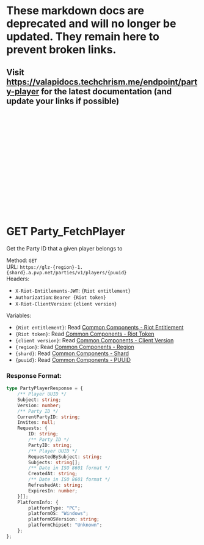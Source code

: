 <!--

This file is automatically generated!
Do not edit it directly!
See https://github.com/techchrism/valorant-api-docs/blob/trunk/contributing.md for more information.

-->

# These markdown docs are deprecated and will no longer be updated. They remain here to prevent broken links.
## Visit <https://valapidocs.techchrism.me/endpoint/party-player> for the latest documentation (and update your links if possible)
<br><br><br><br><br><br><br><br><br><br><br><br><br><br><br>
# GET Party_FetchPlayer

Get the Party ID that a given player belongs to  


Method: `GET`  
URL: `https://glz-{region}-1.{shard}.a.pvp.net/parties/v1/players/{puuid}`  
Headers:
 - `X-Riot-Entitlements-JWT`: `{Riot entitlement}`
 - `Authorization`: `Bearer {Riot token}`
 - `X-Riot-ClientVersion`: `{client version}`

Variables:
 - `{Riot entitlement}`: Read [Common Components - Riot Entitlement](../common-components.md#riot-entitlement)
 - `{Riot token}`: Read [Common Components - Riot Token](../common-components.md#riot-token)
 - `{client version}`: Read [Common Components - Client Version](../common-components.md#client-version)
 - `{region}`: Read [Common Components - Region](../common-components.md#region)
 - `{shard}`: Read [Common Components - Shard](../common-components.md#shard)
 - `{puuid}`: Read [Common Components - PUUID](../common-components.md#puuid)


### Response Format:
```ts
type PartyPlayerResponse = {
    /** Player UUID */
    Subject: string;
    Version: number;
    /** Party ID */
    CurrentPartyID: string;
    Invites: null;
    Requests: {
        ID: string;
        /** Party ID */
        PartyID: string;
        /** Player UUID */
        RequestedBySubject: string;
        Subjects: string[];
        /** Date in ISO 8601 format */
        CreatedAt: string;
        /** Date in ISO 8601 format */
        RefreshedAt: string;
        ExpiresIn: number;
    }[];
    PlatformInfo: {
        platformType: "PC";
        platformOS: "Windows";
        platformOSVersion: string;
        platformChipset: "Unknown";
    };
};
```
